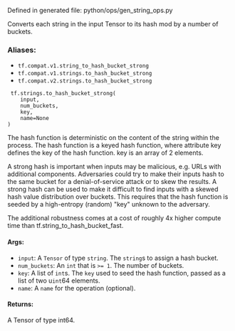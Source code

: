 
Defined in generated file: python/ops/gen_string_ops.py

Converts each string in the input Tensor to its hash mod by a number of buckets.
### Aliases:
- `tf.compat.v1.string_to_hash_bucket_strong`
- `tf.compat.v1.strings.to_hash_bucket_strong`
- `tf.compat.v2.strings.to_hash_bucket_strong`

```
 tf.strings.to_hash_bucket_strong(
    input,
    num_buckets,
    key,
    name=None
)
```

The hash function is deterministic on the content of the string within the process. The hash function is a keyed hash function, where attribute key defines the key of the hash function. key is an array of 2 elements.

A strong hash is important when inputs may be malicious, e.g. URLs with additional components. Adversaries could try to make their inputs hash to the same bucket for a denial-of-service attack or to skew the results. A strong hash can be used to make it difficult to find inputs with a skewed hash value distribution over buckets. This requires that the hash function is seeded by a high-entropy (random) "key" unknown to the adversary.

The additional robustness comes at a cost of roughly 4x higher compute time than tf.string_to_hash_bucket_fast.
#### Args:
- `input`: A `Tensor` of type `string`. The `string`s to assign a hash bucket.
- `num_buckets`: An `int` that is `>= 1`. The number of buckets.
- `key`: A list of `int`s. The `key` used to seed the hash function, passed as a list of two u`int`64 elements.
- `name`: A `name` for the operation (optional).
#### Returns:

A Tensor of type int64.
